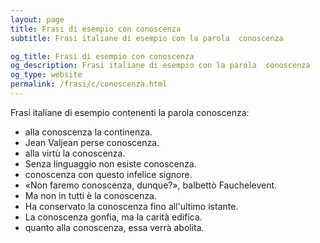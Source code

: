 ```yaml
---
layout: page
title: Frasi di esempio con conoscenza 
subtitle: Frasi italiane di esempio con la parola  conoscenza

og_title: Frasi di esempio con conoscenza 
og_description: Frasi italiane di esempio con la parola  conoscenza
og_type: website
permalink: /frasi/c/conoscenza.html
---
```


Frasi italiane di esempio contenenti la parola conoscenza:


- alla conoscenza la continenza.
- Jean Valjean perse conoscenza.
- alla virtù la conoscenza.
- Senza linguaggio non esiste conoscenza.
- conoscenza con questo infelice signore.
- «Non faremo conoscenza, dunque?», balbettò Fauchelevent.
- Ma non in tutti è la conoscenza.
- Ha conservato la conoscenza fino all'ultimo istante.
- La conoscenza gonfia, ma la carità edifica.
- quanto alla conoscenza, essa verrà abolita.
